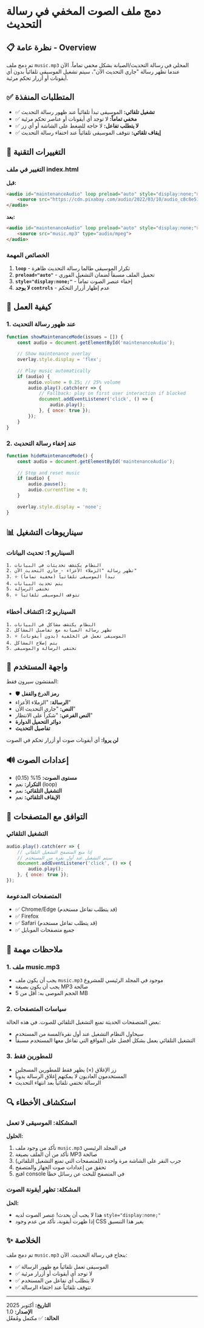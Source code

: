 # دمج ملف الصوت المخفي في رسالة التحديث

## 📋 نظرة عامة - Overview

تم دمج ملف `music.mp3` المحلي في رسالة التحديث/الصيانة بشكل مخفي تماماً. الآن عندما تظهر رسالة "جاري التحديث الآن"، سيتم تشغيل الموسيقى تلقائياً بدون أي أيقونات أو أزرار تحكم مرئية.

## ✅ المتطلبات المنفذة

- ✅ **تشغيل تلقائي:** الموسيقى تبدأ تلقائياً عند ظهور رسالة التحديث
- ✅ **مخفي تماماً:** لا توجد أي أيقونات أو عناصر تحكم مرئية
- ✅ **لا يتطلب تفاعل:** لا حاجة للضغط على الشاشة أو أي زر
- ✅ **إيقاف تلقائي:** تتوقف الموسيقى تلقائياً عند اختفاء رسالة التحديث

## 🔧 التغييرات التقنية

### التغيير في ملف index.html

**قبل:**
```html
<audio id="maintenanceAudio" loop preload="auto" style="display:none;">
    <source src="https://cdn.pixabay.com/audio/2022/03/10/audio_c8c8e51e28.mp3" type="audio/mpeg">
</audio>
```

**بعد:**
```html
<audio id="maintenanceAudio" loop preload="auto" style="display:none;">
    <source src="music.mp3" type="audio/mpeg">
</audio>
```

### الخصائص المهمة

1. **`loop`** - تكرار الموسيقى طالما رسالة التحديث ظاهرة
2. **`preload="auto"`** - تحميل الملف مسبقاً لضمان التشغيل الفوري
3. **`style="display:none;"`** - إخفاء عنصر الصوت تماماً
4. **لا يوجد `controls`** - عدم إظهار أزرار التحكم

## 🎵 كيفية العمل

### 1. عند ظهور رسالة التحديث
```javascript
function showMaintenanceMode(issues = []) {
    const audio = document.getElementById('maintenanceAudio');
    
    // Show maintenance overlay
    overlay.style.display = 'flex';
    
    // Play music automatically
    if (audio) {
        audio.volume = 0.25; // 25% volume
        audio.play().catch(err => {
            // Fallback: play on first user interaction if blocked
            document.addEventListener('click', () => {
                audio.play();
            }, { once: true });
        });
    }
}
```

### 2. عند إخفاء رسالة التحديث
```javascript
function hideMaintenanceMode() {
    const audio = document.getElementById('maintenanceAudio');
    
    // Stop and reset music
    if (audio) {
        audio.pause();
        audio.currentTime = 0;
    }
    
    overlay.style.display = 'none';
}
```

## 📊 سيناريوهات التشغيل

### السيناريو 1: تحديث البيانات
```
1. النظام يكتشف تحديثات في البيانات
2. تظهر رسالة "الزملاء الأعزاء - جاري التحديث الآن"
3. ⭐ تبدأ الموسيقى تلقائياً (مخفية تماماً)
4. يتم تحديث البيانات
5. تختفي الرسالة
6. ⭐ تتوقف الموسيقى تلقائياً
```

### السيناريو 2: اكتشاف أخطاء
```
1. النظام يكتشف مشاكل في البيانات
2. تظهر رسالة الصيانة مع تفاصيل المشاكل
3. ⭐ الموسيقى تعمل في الخلفية (بدون أيقونات)
4. يتم إصلاح المشاكل
5. تختفي الرسالة والموسيقى
```

## 🎨 واجهة المستخدم

المفتشون سيرون فقط:
- 🛡️ **رمز الدرع والقفل**
- **الرسالة:** "الزملاء الأعزاء"
- **النص:** "جاري التحديث الآن"
- **النص الفرعي:** "شكراً على الانتظار"
- **دوائر التحميل الدوارة**
- **تفاصيل التحديث**

**لن يروا:** أي أيقونات صوت أو أزرار تحكم في الصوت

## 🔊 إعدادات الصوت

- **مستوى الصوت:** 15% (0.15)
- **التكرار:** نعم (loop)
- **التشغيل التلقائي:** نعم
- **الإيقاف التلقائي:** نعم

## 📱 التوافق مع المتصفحات

### التشغيل التلقائي
```javascript
audio.play().catch(err => {
    // إذا منع المتصفح التشغيل التلقائي
    // سيتم التشغيل عند أول نقرة من المستخدم
    document.addEventListener('click', () => {
        audio.play();
    }, { once: true });
});
```

### المتصفحات المدعومة
- ✅ Chrome/Edge (قد يتطلب تفاعل مستخدم)
- ✅ Firefox
- ✅ Safari (قد يتطلب تفاعل مستخدم)
- ✅ جميع متصفحات الموبايل

## 📝 ملاحظات مهمة

### 1. ملف music.mp3
- يجب أن يكون ملف `music.mp3` موجود في المجلد الرئيسي للمشروع
- يجب أن يكون بصيغة MP3 صالحة
- الحجم الموصى به: أقل من 5 MB

### 2. سياسات المتصفحات
بعض المتصفحات الحديثة تمنع التشغيل التلقائي للصوت. في هذه الحالة:
- سيحاول النظام التشغيل عند أول نقرة/لمسة من المستخدم
- التشغيل التلقائي يعمل بشكل أفضل على المواقع التي تفاعل معها المستخدم مسبقاً

### 3. للمطورين فقط
- زر الإغلاق (×) يظهر فقط للمطورين المسجلين
- المستخدمون العاديون لا يمكنهم إغلاق الرسالة يدوياً
- الرسالة تختفي تلقائياً بعد انتهاء التحديث

## 🔍 استكشاف الأخطاء

### المشكلة: الموسيقى لا تعمل

**الحلول:**
1. تأكد من وجود ملف `music.mp3` في المجلد الرئيسي
2. تأكد من أن الملف بصيغة MP3 صالحة
3. جرب النقر على الشاشة مرة واحدة (للمتصفحات التي تمنع التشغيل التلقائي)
4. تحقق من إعدادات صوت الجهاز والمتصفح
5. افتح console في المتصفح للبحث عن رسائل خطأ

### المشكلة: تظهر أيقونة الصوت

**الحل:**
- هذا لا يجب أن يحدث! عنصر الصوت لديه `style="display:none;"`
- إذا ظهرت أيقونة، تأكد من عدم وجود CSS يغير هذا التنسيق

## ✨ الخلاصة

تم دمج ملف `music.mp3` بنجاح في رسالة التحديث. الآن:
- ✅ الموسيقى تعمل تلقائياً مع ظهور الرسالة
- ✅ لا توجد أي أيقونات أو أزرار مرئية
- ✅ لا يتطلب أي تفاعل من المستخدم
- ✅ تتوقف تلقائياً عند اختفاء الرسالة

---

**التاريخ:** أكتوبر 2025  
**الإصدار:** 1.0  
**الحالة:** ✅ مكتمل ومُفعّل
